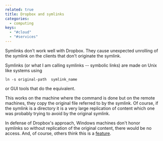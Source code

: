 ```yaml
---
related: true
title: Dropbox and symlinks
categories: 
  - computing
keys:
  - "#cloud"
  - "#services"
---
```

Symlinks don't work well with Dropbox. They cause unexpected unrolling of the
symlink on the clients that don't originate the symlink.

Symlinks (or what I am calling symlinks -- symbolic links) are made on Unix
like systems using

    ln -s original-path  symlink_name

or GUI tools that do the equivalent.

This works on the machine where the command is done but on the remote
machines, they copy the original file referred to by the symlink. Of course,
if the symlink is a directory it is a very large replication of content which
one was probably trying to avoid by the original symlink.

In defense of Dropbox's approach, Windows machines don't honor symlinks so
without replication of the original content, there would be no access. And, of
course, others think this is a [feature][1].

[1]: http://wiki.dropbox.com/TipsAndTricks/SyncOtherFolders

